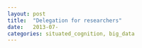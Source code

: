 ```yaml
---
layout: post
title:  "Delegation for researchers"
date:   2013-07-
categories: situated_cognition, big_data
---
```


![]()